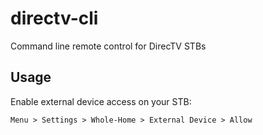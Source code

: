 directv-cli
===========

Command line remote control for DirecTV STBs

Usage
-----

Enable external device access on your STB:

    Menu > Settings > Whole-Home > External Device > Allow
